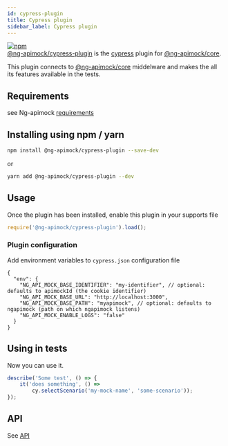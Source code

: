 ```yaml
---
id: cypress-plugin
title: Cypress plugin
sidebar_label: Cypress plugin
---
```

[![npm](https://img.shields.io/npm/v/@ng-apimock/cypress-plugin?color=brightgreen)](https://www.npmjs.com/package/ng-apimock/cypress-plugin) <br />
[@ng-apimock/cypress-plugin](https://github.com/ng-apimock/cypress-plugin) is the [cypress](https://www.cypress.io/) plugin for [@ng-apimock/core](https://github.com/ng-apimock/core).

This plugin connects to [@ng-apimock/core](https://github.com/ng-apimock/core) middelware and makes the all its features available in the tests.

## Requirements

see Ng-apimock [requirements](/docs/#requirements)

## Installing using npm / yarn
```bash
npm install @ng-apimock/cypress-plugin --save-dev
```
or 

```bash
yarn add @ng-apimock/cypress-plugin --dev
```

## Usage
Once the plugin has been installed, enable this plugin in your supports file

```js
require('@ng-apimock/cypress-plugin').load();
```

### Plugin configuration
Add environment variables to `cypress.json` configuration file

```
{
  "env": {
    "NG_API_MOCK_BASE_IDENTIFIER": "my-identifier", // optional: defaults to apimockId (the cookie identifier)
    "NG_API_MOCK_BASE_URL": "http://localhost:3000",
    "NG_API_MOCK_BASE_PATH": "myapimock", // optional: defaults to ngapimock (path on which ngapimock listens)
    "NG_API_MOCK_ENABLE_LOGS": "false"
  }
}
```

## Using in tests
Now you can use it.

```typescript
describe('Some test', () => {
    it('does something', () => 
        cy.selectScenario('my-mock-name', 'some-scenario'));
});
``` 

## API 
See [API](/docs/api/select-scenario)
